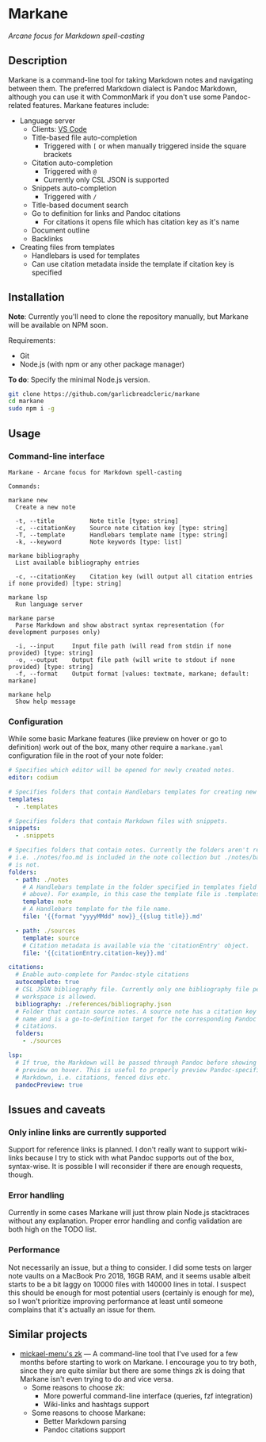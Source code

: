 # Markane

_Arcane focus for Markdown spell-casting_

## Description

Markane is a command-line tool for taking Markdown notes and navigating between them. The preferred Markdown dialect is Pandoc Markdown, although you can use it with CommonMark if you don't use some Pandoc-related features. Markane features include:

- Language server
  - Clients: [VS Code](https://github.com/garlicbreadcleric/vscode-markane)
  - Title-based file auto-completion
    - Triggered with `[` or when manually triggered inside the square brackets
  - Citation auto-completion
    - Triggered with `@`
    - Currently only CSL JSON is supported
  - Snippets auto-completion
    - Triggered with `/`
  - Title-based document search
  - Go to definition for links and Pandoc citations
    - For citations it opens file which has citation key as it's name
  - Document outline
  - Backlinks
- Creating files from templates
  - Handlebars is used for templates
  - Can use citation metadata inside the template if citation key is specified

## Installation

**Note**: Currently you'll need to clone the repository manually, but Markane will be available on NPM soon.

Requirements:

- Git
- Node.js (with npm or any other package manager)

**To do**: Specify the minimal Node.js version.

```bash
git clone https://github.com/garlicbreadcleric/markane
cd markane
sudo npm i -g
```

## Usage

### Command-line interface

```
Markane - Arcane focus for Markdown spell-casting

Commands:

markane new
  Create a new note

  -t, --title          Note title [type: string]
  -c, --citationKey    Source note citation key [type: string]
  -T, --template       Handlebars template name [type: string]
  -k, --keyword        Note keywords [type: list]

markane bibliography
  List available bibliography entries

  -c, --citationKey    Citation key (will output all citation entries if none provided) [type: string]

markane lsp
  Run language server

markane parse
  Parse Markdown and show abstract syntax representation (for development purposes only)

  -i, --input     Input file path (will read from stdin if none provided) [type: string]
  -o, --output    Output file path (will write to stdout if none provided) [type: string]
  -f, --format    Output format [values: textmate, markane; default: markane]

markane help
  Show help message
```

### Configuration

While some basic Markane features (like preview on hover or go to definition) work out of the box, many other require a `markane.yaml` configuration file in the root of your note folder:

```yaml
# Specifies which editor will be opened for newly created notes.
editor: codium

# Specifies folders that contain Handlebars templates for creating new notes.
templates:
  - .templates

# Specifies folders that contain Markdown files with snippets.
snippets:
  - .snippets

# Specifies folders that contain notes. Currently the folders aren't recursive,
# i.e. ./notes/foo.md is included in the note collection but ./notes/bar/baz.md
# is not.
folders:
  - path: ./notes
    # A Handlebars template in the folder specified in templates field (see 
    # above). For example, in this case the template file is .templates/note.md
    template: note
    # A Handlebars template for the file name.
    file: '{{format "yyyyMMdd" now}}_{{slug title}}.md'

  - path: ./sources
    template: source
    # Citation metadata is available via the 'citationEntry' object.
    file: '{{citationEntry.citation-key}}.md'

citations:
  # Enable auto-complete for Pandoc-style citations
  autocomplete: true
  # CSL JSON bibliography file. Currently only one bibliography file per 
  # workspace is allowed.
  bibliography: ./references/bibliography.json
  # Folder that contain source notes. A source note has a citation key as it's
  # name and is a go-to-definition target for the corresponding Pandoc
  # citations.
  folders:
    - ./sources

lsp:
  # If true, the Markdown will be passed through Pandoc before showing in the
  # preview on hover. This is useful to properly preview Pandoc-specific
  # Markdown, i.e. citations, fenced divs etc.
  pandocPreview: true
```

## Issues and caveats

### Only inline links are currently supported

Support for reference links is planned. I don't really want to support wiki-links because I try to stick with what Pandoc supports out of the box, syntax-wise. It is possible I will reconsider if there are enough requests, though.

### Error handling

Currently in some cases Markane will just throw plain Node.js stacktraces without any explanation. Proper error handling and config validation are both high on the TODO list.

### Performance

Not necessarily an issue, but a thing to consider. I did some tests on larger note vaults on a MacBook Pro 2018, 16GB RAM, and it seems usable albeit starts to be a bit laggy on 10000 files with 140000 lines in total. I suspect this should be enough for most potential users (certainly is enough for me), so I won't prioritize improving performance at least until someone complains that it's actually an issue for them.

## Similar projects

- [mickael-menu's zk](https://github.com/mickael-menu/zk) — A command-line tool that I've used for a few months before starting to work on Markane. I encourage you to try both, since they are quite similar but there are some things zk is doing that Markane isn't even trying to do and vice versa.
  - Some reasons to choose zk:
    - More powerful command-line interface (queries, fzf integration)
    - Wiki-links and hashtags support
  - Some reasons to choose Markane:
    - Better Markdown parsing
    - Pandoc citations support
